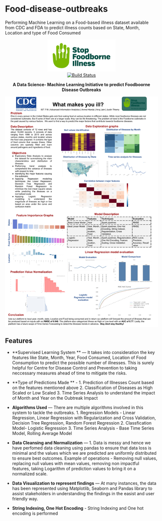 # Food-disease-outbreaks
Performing Machine Learning on a Food-based illness dataset available from CDC and FDA to predict illness counts based on State, Month, Location and type of Food Consumed 

<p align="center">
  <img src="https://github.com/handaanmol/Food-disease-outbreaks/blob/master/images/project_logo.png" alt="Stop Foodborne Illness" width="226">
  <br>
  <a href="https://travis-ci.org/lord/slate"><img src="https://travis-ci.org/lord/slate.svg?branch=master" alt="Build Status"></a>
</p>

<p align="center"> <b> A Data Science- Machine Learning Initiative to predict Foodboorne Disease Outbreaks </b></p>

<p align="center"><img src="https://github.com/handaanmol/Food-disease-outbreaks/blob/master/images/IST%20718%20poster.png" width=700 alt="Screenshot of Example Documentation created with Slate"></p>

Features
------------

* **Supervised Learning System ** — It takes into consideration the key features like State, Month, Year, Food Consumed, Location of Food Consumption to predict the possible number of illnesses. This is surely helpful for Centre for Disease Control and Prevention to taking neccessary measures ahead of time to mitigate the risks.

* **Type of Predictions Made ** - 1. Prediction of Illnesses Count based on the features mentioned above
                                  2. Classification of Diseases as High Scaled or Low Scaled
                                  3. Time Series Analysis to understand the impact of Month and Year on the Oubtreak Impact

* **Algorithms Used** — There are multiple algorithms involved in this system to tackle the outbreaks.
                        1. Regression Models - Linear Regression, Linear Regression with Regularization and Cross Validation, Decision                                                  Tree Regression, Random Forest Regression
                        2. Classfication Model- Logistic Regression
                        3. Time Series Analysis - Base Time Series Model, Rolling Average Model
                        
* **Data Cleansing and Normalization** — 1. Data is messy and hence we have perfomed data cleaning using pandas to ensure that data loss is minimal and the values which we are predicted are uniformly distributed to ensure best outcomes. Example of operations - Removing null values, replacing null values with mean values, removing non impactful features, taking Logarithm of prediction values to bring it on a normalized scale.

* **Data Visualization to represent findings** — At many instances, the data has been represented using Matplotlib, Seaborn and Pandas library to assist stakeholders in understanding the findings in the easist and user friendly way.

* **String Indexing, One Hot Encoding** - String Indexing and One hot encoding is performed

